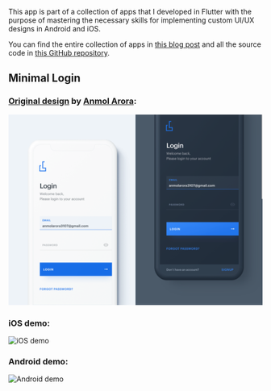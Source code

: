 This app is part of a collection of apps that I developed in Flutter with the purpose of mastering the necessary skills for implementing custom UI/UX designs in Android and iOS.

You can find the entire collection of apps in [this blog post](https://dev.to/crivasgomez/flutter-uiux-design-implementations-518i) and all the source code in [this GitHub repository](https://github.com/CRivasGomez/flutter-ui-ux-designs).

## Minimal Login

### [Original design](https://www.uplabs.com/posts/minimal-login-light-dark-version) by [Anmol Arora](https://www.uplabs.com/anmol3107):

![Original design](original-design.png)

### iOS demo:

![iOS demo](demo-ios.gif)

### Android demo:

![Android demo](demo-android.gif)

